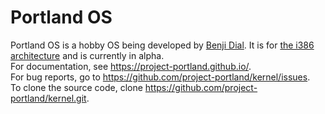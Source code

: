 # Portland OS
Portland OS is a hobby OS being developed by [Benji Dial](https://github.com/benjidial).  It is for [the i386 architecture](https://en.wikipedia.org/wiki/IA-32) and is currently in alpha.  
For documentation, see <https://project-portland.github.io/>.  
For bug reports, go to <https://github.com/project-portland/kernel/issues>.  
To clone the source code, clone <https://github.com/project-portland/kernel.git>.

